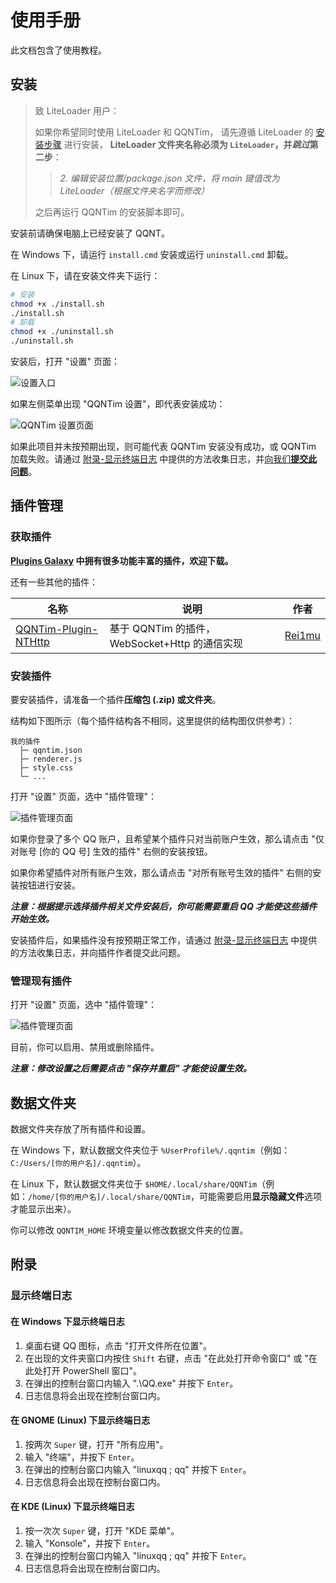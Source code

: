 # 使用手册

此文档包含了使用教程。

## 安装

> 致 LiteLoader 用户：
>
> 如果你希望同时使用 LiteLoader 和 QQNTim，
> 请先遵循 LiteLoader 的 [安装步骤](https://github.com/mo-jinran/LiteLoaderQQNT/tree/main#%E5%AE%89%E8%A3%85%E6%96%B9%E6%B3%95) 进行安装，
> **LiteLoader 文件夹名称必须为 `LiteLoader`，并*跳过*第二步**：
>
> > _2. 编辑安装位置/package.json 文件，将 main 键值改为 LiteLoader（根据文件夹名字而修改）_
>
> 之后再运行 QQNTim 的安装脚本即可。

安装前请确保电脑上已经安装了 QQNT。

在 Windows 下，请运行 `install.cmd` 安装或运行 `uninstall.cmd` 卸载。

在 Linux 下，请在安装文件夹下运行：

```bash
# 安装
chmod +x ./install.sh
./install.sh
# 卸载
chmod +x ./uninstall.sh
./uninstall.sh
```

安装后，打开 "设置" 页面：

![设置入口](.github/settings-entry.png)

如果左侧菜单出现 "QQNTim 设置"，即代表安装成功：

![QQNTim 设置页面](.github/qqntim-settings-page.png)

如果此项目并未按预期出现，则可能代表 QQNTim 安装没有成功，或 QQNTim 加载失败。请通过 [附录-显示终端日志](#显示终端日志) 中提供的方法收集日志，并[向我们**提交此问题**](https://github.com/Flysoft-Studio/QQNTim/issues)。

## 插件管理

### 获取插件

**[Plugins Galaxy](https://github.com/FlysoftBeta/QQNTim-Plugins-Galaxy) 中拥有很多功能丰富的插件，欢迎下载。**

还有一些其他的插件：

| 名称                                                                   | 说明                                          | 作者                                |
| ---------------------------------------------------------------------- | --------------------------------------------- | ----------------------------------- |
| [QQNTim-Plugin-NTHttp](https://github.com/Rei1mu/QQNTim-Plugin-NTHttp) | 基于 QQNTim 的插件，WebSocket+Http 的通信实现 | [Rei1mu](https://github.com/Rei1mu) |

### 安装插件

要安装插件，请准备一个插件**压缩包 (.zip) 或文件夹**。

结构如下图所示（每个插件结构各不相同，这里提供的结构图仅供参考）：

```
我的插件
  ├─ qqntim.json
  ├─ renderer.js
  ├─ style.css
  └─ ...
```

打开 "设置" 页面，选中 "插件管理"：

![插件管理页面](.github/qqntim-plugin-management-page.png)

如果你登录了多个 QQ 账户，且希望某个插件只对当前账户生效，那么请点击 "仅对账号 [你的 QQ 号] 生效的插件" 右侧的安装按钮。

如果你希望插件对所有账户生效，那么请点击 "对所有账号生效的插件" 右侧的安装按钮进行安装。

**_注意：根据提示选择插件相关文件安装后，你可能需要重启 QQ 才能使这些插件开始生效。_**

安装插件后，如果插件没有按预期正常工作，请通过 [附录-显示终端日志](#显示终端日志) 中提供的方法收集日志，并向插件作者提交此问题。

### 管理现有插件

打开 "设置" 页面，选中 "插件管理"：

![插件管理页面](.github/qqntim-plugin-management-page.png)

目前，你可以启用、禁用或删除插件。

**_注意：修改设置之后需要点击 "保存并重启" 才能使设置生效。_**

## 数据文件夹

数据文件夹存放了所有插件和设置。

在 Windows 下，默认数据文件夹位于 `%UserProfile%/.qqntim`（例如：`C:/Users/[你的用户名]/.qqntim`）。

在 Linux 下，默认数据文件夹位于 `$HOME/.local/share/QQNTim`（例如：`/home/[你的用户名]/.local/share/QQNTim`，可能需要启用**显示隐藏文件**选项才能显示出来）。

你可以修改 `QQNTIM_HOME` 环境变量以修改数据文件夹的位置。

## 附录

### 显示终端日志

#### 在 Windows 下显示终端日志

1. 桌面右键 QQ 图标，点击 "打开文件所在位置"。
2. 在出现的文件夹窗口内按住 `Shift` 右键，点击 "在此处打开命令窗口" 或 "在此处打开 PowerShell 窗口"。
3. 在弹出的控制台窗口内输入 ".\QQ.exe" 并按下 `Enter`。
4. 日志信息将会出现在控制台窗口内。

#### 在 GNOME (Linux) 下显示终端日志

1. 按两次 `Super` 键，打开 "所有应用"。
2. 输入 "终端"，并按下 `Enter`。
3. 在弹出的控制台窗口内输入 "linuxqq ; qq" 并按下 `Enter`。
4. 日志信息将会出现在控制台窗口内。

#### 在 KDE (Linux) 下显示终端日志

1. 按一次次 `Super` 键，打开 "KDE 菜单"。
2. 输入 "Konsole"，并按下 `Enter`。
3. 在弹出的控制台窗口内输入 "linuxqq ; qq" 并按下 `Enter`。
4. 日志信息将会出现在控制台窗口内。
